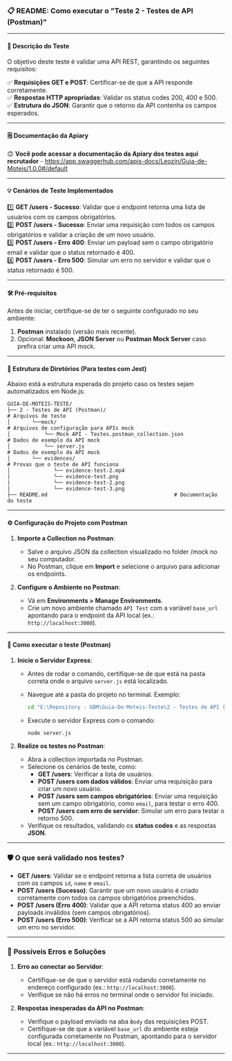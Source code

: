 ### 📋 README: Como executar o "Teste 2 - Testes de API (Postman)"

---

#### 📝 **Descrição do Teste**

O objetivo deste teste é validar uma API REST, garantindo os seguintes requisitos:

✅ **Requisições GET e POST**: Certificar-se de que a API responde corretamente.  
✅ **Respostas HTTP apropriadas**: Validar os status codes 200, 400 e 500.  
✅ **Estrutura do JSON**: Garantir que o retorno da API contenha os campos esperados.  

---

#### 🗒️ **Documentação da Apiary**

😊 **Você pode acessar a documentação da Apiary dos testes aqui recrutador**
    -   https://app.swaggerhub.com/apis-docs/Leozin/Guia-de-Moteis/1.0.0#/default

---

#### 💡 **Cenários de Teste Implementados**

1️⃣ **GET /users - Sucesso**: Validar que o endpoint retorna uma lista de usuários com os campos obrigatórios.  
2️⃣ **POST /users - Sucesso**: Enviar uma requisição com todos os campos obrigatórios e validar a criação de um novo usuário.  
3️⃣ **POST /users - Erro 400**: Enviar um payload sem o campo obrigatório email e validar que o status retornado é 400.  
4️⃣ **POST /users - Erro 500**: Simular um erro no servidor e validar que o status retornado é 500.

---

#### 🛠 **Pré-requisitos**

Antes de iniciar, certifique-se de ter o seguinte configurado no seu ambiente:

1. **Postman** instalado (versão mais recente).  
2. Opcional: **Mockoon**, **JSON Server** ou **Postman Mock Server** caso prefira criar uma API mock.  

---

#### 📂 **Estrutura de Diretórios** (Para testes com Jest)

Abaixo está a estrutura esperada do projeto caso os testes sejam automatizados em Node.js:

```
GUIA-DE-MOTEIS-TESTE/
├── 2 - Testes de API (Postman)/                                                      # Arquivos de teste
│       └──mock/                                                                      # Arquivos de configuração para APIs mock
│           └── Mock API - Testes.postman_collection.json                             # Dados de exemplo da API mock
│           └── server.js                                                             # Dados de exemplo da API mock
│       └── evidences/                                                                # Provas que o teste de API funciona
│              └── evidence-test-2.mp4           
|              └── evidence-test.png             
|              └── evidence-test-2.png  
|              └── evidence-test-3.png             
├── README.md                                         # Documentação do teste
```

---

#### ⚙️ **Configuração do Projeto com Postman**

1. **Importe a Collection no Postman**:
   - Salve o arquivo JSON da collection visualizado no folder /mock no seu computador.
   - No Postman, clique em **Import** e selecione o arquivo para adicionar os endpoints.

2. **Configure o Ambiente no Postman**:
   - Vá em **Environments > Manage Environments**.
   - Crie um novo ambiente chamado `API Test` com a variável `base_url` apontando para o endpoint da API local (ex.: `http://localhost:3000`).

---

#### 🚀 **Como executar o teste (Postman)**

1. **Inicie o Servidor Express**:
   - Antes de rodar o comando, certifique-se de que está na pasta correta onde o arquivo `server.js` está localizado.  
   - Navegue até a pasta do projeto no terminal. Exemplo:
     ```bash
     cd "E:\Repository - GDM\Guia-De-Moteis-Teste\2 - Testes de API (Postman)\mock"
     ```
   
   - Execute o servidor Express com o comando:
     ```bash
     node server.js
     ```

2. **Realize os testes no Postman**:
   - Abra a collection importada no Postman.
   - Selecione os cenários de teste, como:
     - **GET /users**: Verificar a lista de usuários.
     - **POST /users com dados válidos**: Enviar uma requisição para criar um novo usuário.
     - **POST /users sem campos obrigatórios**: Enviar uma requisição sem um campo obrigatório, como `email`, para testar o erro 400.
     - **POST /users com erro de servidor**: Simular um erro para testar o retorno 500.
   - Verifique os resultados, validando os **status codes** e as respostas **JSON**.

---

### 🛡 **O que será validado nos testes?**

- **GET /users**: Validar se o endpoint retorna a lista correta de usuários com os campos `id`, `name` e `email`.
- **POST /users (Sucesso)**: Garantir que um novo usuário é criado corretamente com todos os campos obrigatórios preenchidos.
- **POST /users (Erro 400)**: Validar que a API retorna status 400 ao enviar payloads inválidos (sem campos obrigatórios).
- **POST /users (Erro 500)**: Verificar se a API retorna status 500 ao simular um erro no servidor.

---

### 🛑 **Possíveis Erros e Soluções**

1. **Erro ao conectar ao Servidor**:
   - Certifique-se de que o servidor está rodando corretamente no endereço configurado (ex.: `http://localhost:3000`).
   - Verifique se não há erros no terminal onde o servidor foi iniciado.

2. **Respostas inesperadas da API no Postman**:
   - Verifique o payload enviado na aba `Body` das requisições POST.
   - Certifique-se de que a variável `base_url` do ambiente esteja configurada corretamente no Postman, apontando para o servidor local (ex.: `http://localhost:3000`).

---